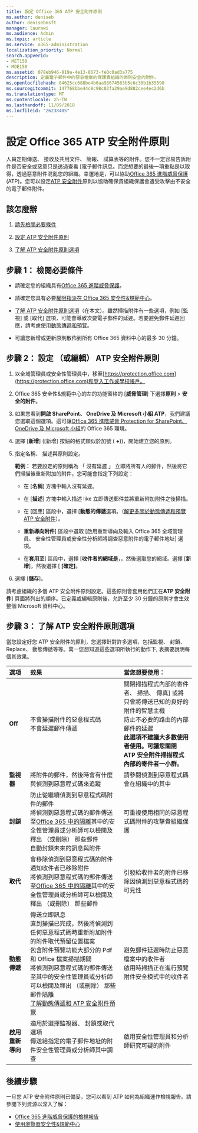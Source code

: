 ```yaml
---
title: 設定 Office 365 ATP 安全附件原則
ms.author: deniseb
author: denisebmsft
manager: laurawi
ms.audience: Admin
ms.topic: article
ms.service: o365-administration
localization_priority: Normal
search.appverid:
- MET150
- MOE150
ms.assetid: 078eb946-819a-4e13-8673-fe0c0ad3a775
description: 定義電子郵件中的惡意檔案的保護貴組織的原則安全的附件。
ms.openlocfilehash: 84625cc688be4b6aa98674563b5c6c30b1b35598
ms.sourcegitcommit: 147768bbe44c8c98c02fa29ae9d882cee4ec2d6b
ms.translationtype: MT
ms.contentlocale: zh-TW
ms.lasthandoff: 11/09/2018
ms.locfileid: "26238405"
---
```

# <a name="set-up-office-365-atp-safe-attachments-policies"></a>設定 Office 365 ATP 安全附件原則

人員定期傳送、 接收及共用文件、 簡報、 試算表等的附件。您不一定容易告訴附件是否安全或惡意只是透過查看 [電子郵件訊息。而您想要的最後一項重點是以取得，透過惡意附件混亂您的組織。幸運地是，可以協助[Office 365 進階威脅保護](office-365-atp.md)(ATP)。您可以設定[ATP 安全附件](atp-safe-attachments.md)原則以協助確保貴組織保護會遭受攻擊由不安全的電子郵件附件。 
  
## <a name="what-to-do"></a>該怎麼辦 
  
1. [請先檢閱必要條件](#review-the-prerequisites)
    
2. [設定 ATP 安全附件原則](#set-up-an-atp-safe-attachments-policy)
    
3. [了解 ATP 安全附件原則選項](#learn-about-atp-safe-attachments-policy-options)
    
## <a name="step-1-review-the-prerequisites"></a>步驟 1： 檢閱必要條件

- 請確定您的組織具有[Office 365 進階威脅保護](office-365-atp.md)。
    
- 請確定您具有必要[權限指派在 Office 365 安全性&amp;規範中心](permissions-in-the-security-and-compliance-center.md)。
    
- [了解 ATP 安全附件原則選項](#learn-about-atp-safe-attachments-policy-options)（在本文）。雖然掃描附件有一些選項，例如 [監視] 或 [取代] 選項，可能會導致次要電子郵件的延遲。若要避免郵件延遲回應，請考慮使用[動態傳遞和預覽](dynamic-delivery-and-previewing.md)。
    
- 可讓您新增或更新原則散佈到所有 Office 365 資料中心的最多 30 分鐘。
    
## <a name="step-2-set-up-or-edit-an-atp-safe-attachments-policy"></a>步驟 2： 設定 （或編輯） ATP 安全附件原則
  
1. 以全域管理員或安全性管理員中，移至[https://protection.office.com](https://protection.office.com)和登入工作或學校帳戶。 
    
2. Office 365 安全性&amp;規範中心的左的功能窗格的 [**威脅管理**] 下選擇**原則** \> **安全的附件**。
    
3. 如果您看到**開啟 SharePoint、 OneDrive 及 Microsoft 小組 ATP**，我們建議您選取這個選項。這可讓[Office 365 進階威脅 Protection for SharePoint、 OneDrive 及 Microsoft 小組](atp-for-spo-odb-and-teams.md)的 Office 365 環境。 
    
4. 選擇 [**新增**] ([新增] 按鈕的格式類似於加號 ( **+**))，開始建立您的原則。
    
5. 指定名稱、 描述與原則設定。
    
    **範例：** 若要設定的原則稱為 「 沒有延遲 」 立即將所有人的郵件，然後將它們掃描後重新附加的附件，您可能會指定下列設定： 
    
      - 在 [**名稱**] 方塊中輸入沒有延遲。
    
      - 在 [**描述**] 方塊中輸入描述 like 立即傳送郵件並將重新附加附件之後掃描。
    
      - 在 [回應] 區段中，選擇 [**動態的傳遞**選項。（[解更多關於動態傳遞和預覽 ATP 安全附件](dynamic-delivery-and-previewing.md)）。
    
      - **重新導向附件**] 區段中選取 [啟用重新導向及輸入 Office 365 全域管理員、 安全性管理員或安全性分析師將調查惡意附件的電子郵件地址] 選項。 
    
      - 在**套用至**] 區段中，選擇 [**收件者的網域是**，，然後選取您的網域。選擇 [**新增**]，然後選擇 [ **[確定]**。
    
6. 選擇 [**儲存**]。
    
請考慮組織的多個 ATP 安全附件原則設定。這些原則會套用他們正在**ATP 安全附件**] 頁面將列出的順序。已定義或編輯原則後，允許至少 30 分鐘的原則才會生效整個 Microsoft 資料中心。 
  
## <a name="step-3-learn-about-atp-safe-attachments-policy-options"></a>步驟 3： 了解 ATP 安全附件原則選項

當您設定好您 ATP 安全附件的原則，您選擇針對許多選項，包括監視、 封鎖、 Replace、 動態傳遞等等。萬一您想知道這些選項所執行的動作下, 表摘要說明每個其效果。
  
|**選項**|**效果**|**當您想要使用：**|
|:-----|:-----|:-----|
|**Off** <br/> |不會掃描附件的惡意程式碼  <br/> 不會延遲郵件傳遞  <br/> |關閉掃描程式內部的寄件者、 掃描、 傳真] 或將只會將傳送已知的良好的附件的智慧主機  <br/> 防止不必要的路由的內部郵件的延遲  <br/> **此選項不建議大多數使用者使用。可讓您關閉 ATP 安全附件掃描程式內部的寄件者一小群。**           |
|**監視器** <br/> |將附件的郵件，然後時會有什麼與偵測到惡意程式碼來追蹤  <br/> |請參閱偵測到惡意程式碼會在組織中的其中  <br/> |
|**封鎖** <br/> |防止從繼續偵測到惡意程式碼附件的郵件  <br/> 將偵測到惡意程式碼的郵件傳送至[Office 365 中的隔離](manage-quarantined-messages-and-files.md)其中的安全性管理員或分析師可以檢閱及釋出 （或刪除） 那些郵件  <br/> 自動封鎖未來的訊息與附件  <br/> |可重複使用相同的惡意程式碼附件的攻擊貴組織保護  <br/> |
|**取代** <br/> |會移除偵測到惡意程式碼的附件  <br/> 通知收件者已移除附件  <br/> 將偵測到惡意程式碼的郵件傳送至[Office 365 中的隔離](manage-quarantined-messages-and-files.md)其中的安全性管理員或分析師可以檢閱及釋出 （或刪除） 那些郵件  <br/> |引發給收件者的附件已移除因偵測到惡意程式碼的可見性  <br/> |
|**動態傳遞** <br/> |傳送立即訊息  <br/> 直到掃描已完成，然後將偵測到任何惡意程式碼時重新附加附件的附件取代預留位置檔案  <br/> 包含附件預覽功能大部分的 Pdf 和 Office 檔案掃描期間  <br/> 將偵測到惡意程式碼的郵件傳送至其中的安全性管理員或分析師可以檢閱及釋出 （或刪除） 那些郵件隔離  <br/> [了解動態傳遞和 ATP 安全附件預覽](dynamic-delivery-and-previewing.md) <br/> |避免郵件延遲時防止惡意檔案中的收件者  <br/> 啟用時掃描正在進行預覽附件安全模式中的收件者  <br/> |
|**啟用重新導向** <br/> |適用於選擇監視器、 封鎖或取代選項  <br/> 傳送給指定的電子郵件地址的附件安全性管理員或分析師其中調查  <br/> |啟用安全性管理員和分析師研究可疑的附件  <br/> |
   
## <a name="next-steps"></a>後續步驟

一旦您 ATP 安全附件原則已備妥，您可以看到 ATP 如何為組織運作檢視報告。請參閱下列資源以深入了解：
- [Office 365 進階威脅保護的檢視報告](view-reports-for-atp.md)
- [使用瀏覽器安全性&amp;規範中心](use-explorer-in-security-and-compliance.md)
 